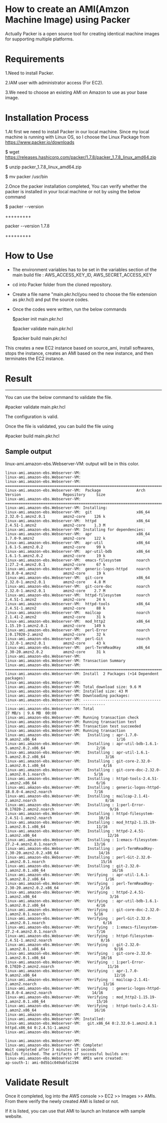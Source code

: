 # How to create an AMI(Amzon Machine Image) using Packer
Actually Packer is a open source tool for creating identical machine images for supporting multiple platforms.

# Requirements

1.Need to install Packer.

2.IAM user with administrator access (For EC2).

3.We need to choose an existing AMI on Amazon to use as your base image.

# Installation Process

1.At first we need to install Packer in our local machine.
Since my local machine is running with Linux OS, so I choose the Linux Package from https://www.packer.io/downloads

$ wget https://releases.hashicorp.com/packer/1.7.8/packer_1.7.8_linux_amd64.zip

$ unzip packer_1.7.8_linux_amd64.zip

$ mv packer /usr/bin

2.Once the packer installation completed, You can verify whether the packer is installed in your local machine or not by using the below command

 $ packer --version
 
 +++++++++
 
 packer --version
1.7.8

 +++++++++
 
 #  How to Use
- The environment variables has to be set in the variables section of the main build file : AWS_ACCESS_KEY_ID, AWS_SECRET_ACCESS_KEY

- cd into Packer folder  from the cloned repository.
- Create a file name "main.pkr.hcl(you need to choose the file extension as pkr.hcl) and put the source codes.
- Once the codes were written, run the below commands


   $packer init main.pkr.hcl
   
   $packer validate main.pkr.hcl
   
   $packer build main.pkr.hcl

This creates a new EC2 instance based on source_ami, install softwares, stops the instance, creates an AMI based on the new instance, and then terminates the EC2 instance.

 # Result
 -----------------------------------------------
 You can use the below command to validate the file.
 
  #packer validate main.pkr.hcl
 
The configuration is valid.

Once the file is validated, you can build the file using

 #packer build main.pkr.hcl

## Sample output

linux-ami.amazon-ebs.Webserver-VM: output will be in this color.
  
    linux-ami.amazon-ebs.Webserver-VM:
    linux-ami.amazon-ebs.Webserver-VM:
    linux-ami.amazon-ebs.Webserver-VM: ================================================================================
    linux-ami.amazon-ebs.Webserver-VM:  Package                Arch      Version                   Repository     Size
    linux-ami.amazon-ebs.Webserver-VM: ================================================================================
    linux-ami.amazon-ebs.Webserver-VM: Installing:
    linux-ami.amazon-ebs.Webserver-VM:  git                    x86_64    2.32.0-1.amzn2.0.1        amzn2-core    126 k
    linux-ami.amazon-ebs.Webserver-VM:  httpd                  x86_64    2.4.51-1.amzn2            amzn2-core    1.3 M
    linux-ami.amazon-ebs.Webserver-VM: Installing for dependencies:
    linux-ami.amazon-ebs.Webserver-VM:  apr                    x86_64    1.7.0-9.amzn2             amzn2-core    122 k
    linux-ami.amazon-ebs.Webserver-VM:  apr-util               x86_64    1.6.1-5.amzn2.0.2         amzn2-core     99 k
    linux-ami.amazon-ebs.Webserver-VM:  apr-util-bdb           x86_64    1.6.1-5.amzn2.0.2         amzn2-core     19 k
    linux-ami.amazon-ebs.Webserver-VM:  emacs-filesystem       noarch    1:27.2-4.amzn2.0.1        amzn2-core     67 k
    linux-ami.amazon-ebs.Webserver-VM:  generic-logos-httpd    noarch    18.0.0-4.amzn2            amzn2-core     19 k
    linux-ami.amazon-ebs.Webserver-VM:  git-core               x86_64    2.32.0-1.amzn2.0.1        amzn2-core    4.8 M
    linux-ami.amazon-ebs.Webserver-VM:  git-core-doc           noarch    2.32.0-1.amzn2.0.1        amzn2-core    2.7 M
    linux-ami.amazon-ebs.Webserver-VM:  httpd-filesystem       noarch    2.4.51-1.amzn2            amzn2-core     24 k
    linux-ami.amazon-ebs.Webserver-VM:  httpd-tools            x86_64    2.4.51-1.amzn2            amzn2-core     88 k
    linux-ami.amazon-ebs.Webserver-VM:  mailcap                noarch    2.1.41-2.amzn2            amzn2-core     31 k
    linux-ami.amazon-ebs.Webserver-VM:  mod_http2              x86_64    1.15.19-1.amzn2.0.1       amzn2-core    149 k
    linux-ami.amazon-ebs.Webserver-VM:  perl-Error             noarch    1:0.17020-2.amzn2         amzn2-core     32 k
    linux-ami.amazon-ebs.Webserver-VM:  perl-Git               noarch    2.32.0-1.amzn2.0.1        amzn2-core     43 k
    linux-ami.amazon-ebs.Webserver-VM:  perl-TermReadKey       x86_64    2.30-20.amzn2.0.2         amzn2-core     31 k
    linux-ami.amazon-ebs.Webserver-VM:
    linux-ami.amazon-ebs.Webserver-VM: Transaction Summary
    linux-ami.amazon-ebs.Webserver-VM: ================================================================================
    linux-ami.amazon-ebs.Webserver-VM: Install  2 Packages (+14 Dependent packages)
    linux-ami.amazon-ebs.Webserver-VM:
    linux-ami.amazon-ebs.Webserver-VM: Total download size: 9.6 M
    linux-ami.amazon-ebs.Webserver-VM: Installed size: 43 M
    linux-ami.amazon-ebs.Webserver-VM: Downloading packages:
    linux-ami.amazon-ebs.Webserver-VM: --------------------------------------------------------------------------------
    linux-ami.amazon-ebs.Webserver-VM: Total                                               27 MB/s | 9.6 MB  00:00
    linux-ami.amazon-ebs.Webserver-VM: Running transaction check
    linux-ami.amazon-ebs.Webserver-VM: Running transaction test
    linux-ami.amazon-ebs.Webserver-VM: Transaction test succeeded
    linux-ami.amazon-ebs.Webserver-VM: Running transaction
    linux-ami.amazon-ebs.Webserver-VM:   Installing : apr-1.7.0-9.amzn2.x86_64                                    1/16
    linux-ami.amazon-ebs.Webserver-VM:   Installing : apr-util-bdb-1.6.1-5.amzn2.0.2.x86_64                       2/16
    linux-ami.amazon-ebs.Webserver-VM:   Installing : apr-util-1.6.1-5.amzn2.0.2.x86_64                           3/16
    linux-ami.amazon-ebs.Webserver-VM:   Installing : git-core-2.32.0-1.amzn2.0.1.x86_64                          4/16
    linux-ami.amazon-ebs.Webserver-VM:   Installing : git-core-doc-2.32.0-1.amzn2.0.1.noarch                      5/16
    linux-ami.amazon-ebs.Webserver-VM:   Installing : httpd-tools-2.4.51-1.amzn2.x86_64                           6/16
    linux-ami.amazon-ebs.Webserver-VM:   Installing : generic-logos-httpd-18.0.0-4.amzn2.noarch                   7/16
    linux-ami.amazon-ebs.Webserver-VM:   Installing : mailcap-2.1.41-2.amzn2.noarch                               8/16
    linux-ami.amazon-ebs.Webserver-VM:   Installing : 1:perl-Error-0.17020-2.amzn2.noarch                         9/16
    linux-ami.amazon-ebs.Webserver-VM:   Installing : httpd-filesystem-2.4.51-1.amzn2.noarch                     10/16
    linux-ami.amazon-ebs.Webserver-VM:   Installing : mod_http2-1.15.19-1.amzn2.0.1.x86_64                       11/16
    linux-ami.amazon-ebs.Webserver-VM:   Installing : httpd-2.4.51-1.amzn2.x86_64                                12/16
    linux-ami.amazon-ebs.Webserver-VM:   Installing : 1:emacs-filesystem-27.2-4.amzn2.0.1.noarch                 13/16
    linux-ami.amazon-ebs.Webserver-VM:   Installing : perl-TermReadKey-2.30-20.amzn2.0.2.x86_64                  14/16
    linux-ami.amazon-ebs.Webserver-VM:   Installing : perl-Git-2.32.0-1.amzn2.0.1.noarch                         15/16
    linux-ami.amazon-ebs.Webserver-VM:   Installing : git-2.32.0-1.amzn2.0.1.x86_64                              16/16
    linux-ami.amazon-ebs.Webserver-VM:   Verifying  : apr-util-1.6.1-5.amzn2.0.2.x86_64                           1/16
    linux-ami.amazon-ebs.Webserver-VM:   Verifying  : perl-TermReadKey-2.30-20.amzn2.0.2.x86_64                   2/16
    linux-ami.amazon-ebs.Webserver-VM:   Verifying  : httpd-2.4.51-1.amzn2.x86_64                                 3/16
    linux-ami.amazon-ebs.Webserver-VM:   Verifying  : apr-util-bdb-1.6.1-5.amzn2.0.2.x86_64                       4/16
    linux-ami.amazon-ebs.Webserver-VM:   Verifying  : git-core-doc-2.32.0-1.amzn2.0.1.noarch                      5/16
    linux-ami.amazon-ebs.Webserver-VM:   Verifying  : perl-Git-2.32.0-1.amzn2.0.1.noarch                          6/16
    linux-ami.amazon-ebs.Webserver-VM:   Verifying  : 1:emacs-filesystem-27.2-4.amzn2.0.1.noarch                  7/16
    linux-ami.amazon-ebs.Webserver-VM:   Verifying  : httpd-filesystem-2.4.51-1.amzn2.noarch                      8/16
    linux-ami.amazon-ebs.Webserver-VM:   Verifying  : git-2.32.0-1.amzn2.0.1.x86_64                               9/16
    linux-ami.amazon-ebs.Webserver-VM:   Verifying  : git-core-2.32.0-1.amzn2.0.1.x86_64                         10/16
    linux-ami.amazon-ebs.Webserver-VM:   Verifying  : 1:perl-Error-0.17020-2.amzn2.noarch                        11/16
    linux-ami.amazon-ebs.Webserver-VM:   Verifying  : apr-1.7.0-9.amzn2.x86_64                                   12/16
    linux-ami.amazon-ebs.Webserver-VM:   Verifying  : mailcap-2.1.41-2.amzn2.noarch                              13/16
    linux-ami.amazon-ebs.Webserver-VM:   Verifying  : generic-logos-httpd-18.0.0-4.amzn2.noarch                  14/16
    linux-ami.amazon-ebs.Webserver-VM:   Verifying  : mod_http2-1.15.19-1.amzn2.0.1.x86_64                       15/16
    linux-ami.amazon-ebs.Webserver-VM:   Verifying  : httpd-tools-2.4.51-1.amzn2.x86_64                          16/16
    linux-ami.amazon-ebs.Webserver-VM:
    linux-ami.amazon-ebs.Webserver-VM: Installed:
    linux-ami.amazon-ebs.Webserver-VM:   git.x86_64 0:2.32.0-1.amzn2.0.1         httpd.x86_64 0:2.4.51-1.amzn2
    linux-ami.amazon-ebs.Webserver-VM:

    linux-ami.amazon-ebs.Webserver-VM:
    linux-ami.amazon-ebs.Webserver-VM: Complete!
    Wait completed after 3 minutes 17 seconds
    Builds finished. The artifacts of successful builds are:
    linux-ami.amazon-ebs.Webserver-VM: AMIs were created:
    ap-south-1: ami-0d5b1c049abfa1194

# Validate Result

 Once it completed, log into the AWS console >> EC2 >> Images >> AMIs. From there verify the newly created AMI is listed or not.

 If it is listed, you can use that AMI to launch an Instance with sample website.
